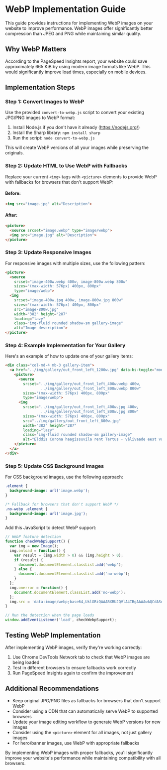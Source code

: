 # WebP Implementation Guide

This guide provides instructions for implementing WebP images on your website to improve performance. WebP images offer significantly better compression than JPEG and PNG while maintaining similar quality.

## Why WebP Matters

According to the PageSpeed Insights report, your website could save approximately 665 KiB by using modern image formats like WebP. This would significantly improve load times, especially on mobile devices.

## Implementation Steps

### Step 1: Convert Images to WebP

Use the provided `convert-to-webp.js` script to convert your existing JPG/PNG images to WebP format:

1. Install Node.js if you don't have it already (https://nodejs.org/)
2. Install the Sharp library: `npm install sharp`
3. Run the script: `node convert-to-webp.js`

This will create WebP versions of all your images while preserving the originals.

### Step 2: Update HTML to Use WebP with Fallbacks

Replace your current `<img>` tags with `<picture>` elements to provide WebP with fallbacks for browsers that don't support WebP:

#### Before:
```html
<img src="image.jpg" alt="Description">
```

#### After:
```html
<picture>
  <source srcset="image.webp" type="image/webp">
  <img src="image.jpg" alt="Description">
</picture>
```

### Step 3: Update Responsive Images

For responsive images with multiple sizes, use the following pattern:

```html
<picture>
  <source 
    srcset="image-400w.webp 400w, image-800w.webp 800w" 
    sizes="(max-width: 576px) 400px, 800px"
    type="image/webp">
  <img 
    srcset="image-400w.jpg 400w, image-800w.jpg 800w" 
    sizes="(max-width: 576px) 400px, 800px"
    src="image-800w.jpg" 
    width="382" height="287"
    loading="lazy"
    class="img-fluid rounded shadow-sm gallery-image"
    alt="Image description">
</picture>
```

### Step 4: Example Implementation for Your Gallery

Here's an example of how to update one of your gallery items:

```html
<div class="col-md-4 mb-3 gallery-item">
  <a href="../img/gallery/out_front_left_1200w.jpg" data-bs-toggle="modal" data-bs-target="#imageModal" data-bs-image="../img/gallery/out_front_left_1200w.jpg">
    <picture>
      <source 
        srcset="../img/gallery/out_front_left_400w.webp 400w,
                ../img/gallery/out_front_left_800w.webp 800w"
        sizes="(max-width: 576px) 400px, 800px"
        type="image/webp">
      <img 
        srcset="../img/gallery/out_front_left_400w.jpg 400w,
                ../img/gallery/out_front_left_800w.jpg 800w"
        sizes="(max-width: 576px) 400px, 800px"
        src="../img/gallery/out_front_left_800w.jpg"
        width="382" height="287"
        loading="lazy"
        class="img-fluid rounded shadow-sm gallery-image"
        alt="Elddis Corona haagissuvila rent Tartus - välivaade eest vasakult">
    </picture>
  </a>
</div>
```

### Step 5: Update CSS Background Images

For CSS background images, use the following approach:

```css
.element {
  background-image: url('image.webp');
}

/* Fallback for browsers that don't support WebP */
.no-webp .element {
  background-image: url('image.jpg');
}
```

Add this JavaScript to detect WebP support:

```javascript
// WebP feature detection
function checkWebpSupport() {
  var img = new Image();
  img.onload = function() {
    var result = (img.width > 0) && (img.height > 0);
    if (result) {
      document.documentElement.classList.add('webp');
    } else {
      document.documentElement.classList.add('no-webp');
    }
  };
  img.onerror = function() {
    document.documentElement.classList.add('no-webp');
  };
  img.src = 'data:image/webp;base64,UklGRiQAAABXRUJQVlA4IBgAAAAwAQCdASoBAAEAAwA0JaQAA3AA/vuUAAA=';
}

// Run the detection when the page loads
window.addEventListener('load', checkWebpSupport);
```

## Testing WebP Implementation

After implementing WebP images, verify they're working correctly:

1. Use Chrome DevTools Network tab to check that WebP images are being loaded
2. Test in different browsers to ensure fallbacks work correctly
3. Run PageSpeed Insights again to confirm the improvement

## Additional Recommendations

- Keep original JPG/PNG files as fallbacks for browsers that don't support WebP
- Consider using a CDN that can automatically serve WebP to supported browsers
- Update your image editing workflow to generate WebP versions for new images
- Consider using the `<picture>` element for all images, not just gallery images
- For hero/banner images, use WebP with appropriate fallbacks

By implementing WebP images with proper fallbacks, you'll significantly improve your website's performance while maintaining compatibility with all browsers.
